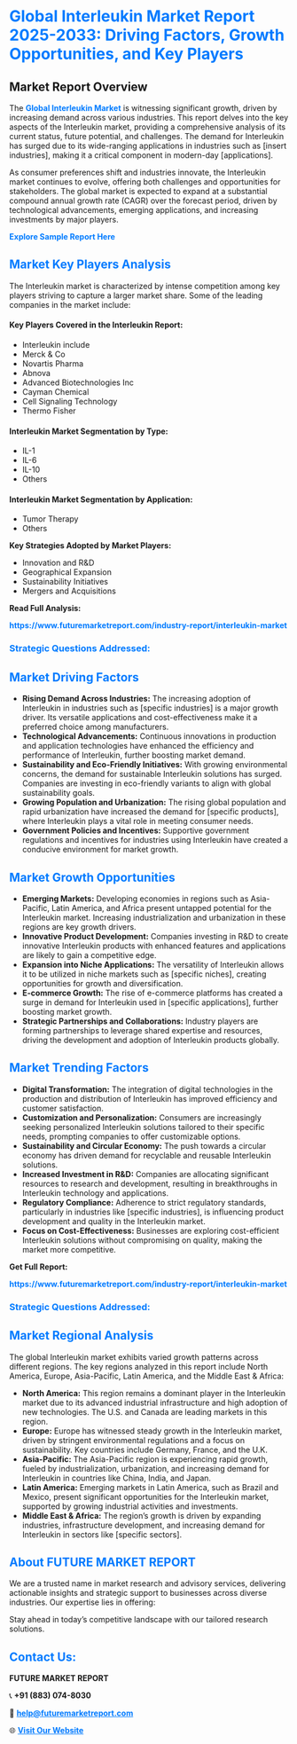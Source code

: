 <h1 style="color: #007BFF;">Global Interleukin Market Report 2025-2033: Driving Factors, Growth Opportunities, and Key Players</h1>

<section id="overview">
<h2>Market Report Overview</h2>
<p>The <a href="https://www.futuremarketreport.com/industry-report/interleukin-market" style="color: #007BFF; text-decoration: none;"><strong>Global Interleukin Market</strong></a> is witnessing significant growth, driven by increasing demand across various industries. This report delves into the key aspects of the Interleukin market, providing a comprehensive analysis of its current status, future potential, and challenges. The demand for Interleukin has surged due to its wide-ranging applications in industries such as [insert industries], making it a critical component in modern-day [applications].</p>
<p>As consumer preferences shift and industries innovate, the Interleukin market continues to evolve, offering both challenges and opportunities for stakeholders. The global market is expected to expand at a substantial compound annual growth rate (CAGR) over the forecast period, driven by technological advancements, emerging applications, and increasing investments by major players.</p>
</section>

<section id="overview">
<p><a href="https://www.futuremarketreport.com/request-sample/reportId=99448" style="color: #007BFF; text-decoration: none;"><strong>Explore Sample Report Here</strong></a></p>
</section>

<section id="key-players">
<h2 style="color: #007BFF;">Market Key Players Analysis</h2>
<p>The Interleukin market is characterized by intense competition among key players striving to capture a larger market share. Some of the leading companies in the market include:</p>
<h4>Key Players Covered in the Interleukin Report:</h4>
<ul><li>Interleukin include</li><li>Merck &amp; Co</li><li>Novartis Pharma</li><li>Abnova</li><li>Advanced Biotechnologies Inc</li><li>Cayman Chemical</li><li>Cell Signaling Technology</li><li>Thermo Fisher</li></ul>
<h4>Interleukin Market Segmentation by Type:</h4>
<ul><li>IL-1</li><li>IL-6</li><li>IL-10</li><li>Others</li></ul>

<h4>Interleukin Market Segmentation by Application:</h4>
<ul><li>Tumor Therapy</li><li>Others</li></ul>
<p><strong>Key Strategies Adopted by Market Players:</strong></p>
<ul>
<li>Innovation and R&D</li>
<li>Geographical Expansion</li>
<li>Sustainability Initiatives</li>
<li>Mergers and Acquisitions</li>
</ul>
</section>

<section>
<p><strong>Read Full Analysis: </strong></p><a href="https://www.futuremarketreport.com/industry-report/interleukin-market" style="color: #007BFF; text-decoration: none;"><strong>https://www.futuremarketreport.com/industry-report/interleukin-market</strong></a>
<h3 style="color: #007BFF;">Strategic Questions Addressed:</h3>
</section>

<section id="driving-factors">
<h2 style="color: #007BFF;">Market Driving Factors</h2>
<ul>
<li><strong>Rising Demand Across Industries:</strong> The increasing adoption of Interleukin in industries such as [specific industries] is a major growth driver. Its versatile applications and cost-effectiveness make it a preferred choice among manufacturers.</li>
<li><strong>Technological Advancements:</strong> Continuous innovations in production and application technologies have enhanced the efficiency and performance of Interleukin, further boosting market demand.</li>
<li><strong>Sustainability and Eco-Friendly Initiatives:</strong> With growing environmental concerns, the demand for sustainable Interleukin solutions has surged. Companies are investing in eco-friendly variants to align with global sustainability goals.</li>
<li><strong>Growing Population and Urbanization:</strong> The rising global population and rapid urbanization have increased the demand for [specific products], where Interleukin plays a vital role in meeting consumer needs.</li>
<li><strong>Government Policies and Incentives:</strong> Supportive government regulations and incentives for industries using Interleukin have created a conducive environment for market growth.</li>
</ul>
</section>

<section id="growth-opportunities">
<h2 style="color: #007BFF;">Market Growth Opportunities</h2>
<ul>
<li><strong>Emerging Markets:</strong> Developing economies in regions such as Asia-Pacific, Latin America, and Africa present untapped potential for the Interleukin market. Increasing industrialization and urbanization in these regions are key growth drivers.</li>
<li><strong>Innovative Product Development:</strong> Companies investing in R&D to create innovative Interleukin products with enhanced features and applications are likely to gain a competitive edge.</li>
<li><strong>Expansion into Niche Applications:</strong> The versatility of Interleukin allows it to be utilized in niche markets such as [specific niches], creating opportunities for growth and diversification.</li>
<li><strong>E-commerce Growth:</strong> The rise of e-commerce platforms has created a surge in demand for Interleukin used in [specific applications], further boosting market growth.</li>
<li><strong>Strategic Partnerships and Collaborations:</strong> Industry players are forming partnerships to leverage shared expertise and resources, driving the development and adoption of Interleukin products globally.</li>
</ul>
</section>

<section id="trending-factors">
<h2 style="color: #007BFF;">Market Trending Factors</h2>
<ul>
<li><strong>Digital Transformation:</strong> The integration of digital technologies in the production and distribution of Interleukin has improved efficiency and customer satisfaction.</li>
<li><strong>Customization and Personalization:</strong> Consumers are increasingly seeking personalized Interleukin solutions tailored to their specific needs, prompting companies to offer customizable options.</li>
<li><strong>Sustainability and Circular Economy:</strong> The push towards a circular economy has driven demand for recyclable and reusable Interleukin solutions.</li>
<li><strong>Increased Investment in R&D:</strong> Companies are allocating significant resources to research and development, resulting in breakthroughs in Interleukin technology and applications.</li>
<li><strong>Regulatory Compliance:</strong> Adherence to strict regulatory standards, particularly in industries like [specific industries], is influencing product development and quality in the Interleukin market.</li>
<li><strong>Focus on Cost-Effectiveness:</strong> Businesses are exploring cost-efficient Interleukin solutions without compromising on quality, making the market more competitive.</li>
</ul>
</section>

<section>
<p><strong>Get Full Report: </strong></p><a href="https://www.futuremarketreport.com/industry-report/interleukin-market" style="color: #007BFF; text-decoration: none;"><strong>https://www.futuremarketreport.com/industry-report/interleukin-market</strong></a>
<h3 style="color: #007BFF;">Strategic Questions Addressed:</h3>
</section>


<section id="regional-analysis">
<h2 style="color: #007BFF;">Market Regional Analysis</h2>
<p>The global Interleukin market exhibits varied growth patterns across different regions. The key regions analyzed in this report include North America, Europe, Asia-Pacific, Latin America, and the Middle East & Africa:</p>
<ul>
<li><strong>North America:</strong> This region remains a dominant player in the Interleukin market due to its advanced industrial infrastructure and high adoption of new technologies. The U.S. and Canada are leading markets in this region.</li>
<li><strong>Europe:</strong> Europe has witnessed steady growth in the Interleukin market, driven by stringent environmental regulations and a focus on sustainability. Key countries include Germany, France, and the U.K.</li>
<li><strong>Asia-Pacific:</strong> The Asia-Pacific region is experiencing rapid growth, fueled by industrialization, urbanization, and increasing demand for Interleukin in countries like China, India, and Japan.</li>
<li><strong>Latin America:</strong> Emerging markets in Latin America, such as Brazil and Mexico, present significant opportunities for the Interleukin market, supported by growing industrial activities and investments.</li>
<li><strong>Middle East & Africa:</strong> The region’s growth is driven by expanding industries, infrastructure development, and increasing demand for Interleukin in sectors like [specific sectors].</li>
</ul>
</section>

<footer>
<h2 style="color: #007BFF;">About FUTURE MARKET REPORT</h2>
<p>We are a trusted name in market research and advisory services, delivering actionable insights and strategic support to businesses across diverse industries. Our expertise lies in offering:</p>

<p>Stay ahead in today’s competitive landscape with our tailored research solutions.</p>

<h2 style="color: #007BFF;">Contact Us:</h2>
<p><strong>FUTURE MARKET REPORT</strong></p>
<p>📞 <strong>+91 (883) 074-8030</strong></p>
<p>📧 <strong><a href="mailto:help@futuremarketreport.com" style="color: #007BFF;">help@futuremarketreport.com</a></strong></p>
<p>🌐 <strong><a href="https://www.futuremarketreport.com/" style="color: #007BFF;">Visit Our Website</a></strong></p>
</footer>